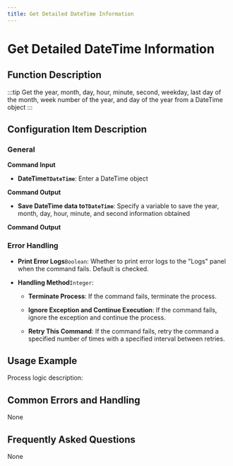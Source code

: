 ```yaml
---
title: Get Detailed DateTime Information
---
```


# Get Detailed DateTime Information

## Function Description

:::tip 
Get the year, month, day, hour, minute, second, weekday, last day of the month, week number of the year, and day of the year from a DateTime object
:::

## Configuration Item Description

### General

**Command Input**

- **DateTime`TDateTime`**: Enter a DateTime object


**Command Output**

- **Save DateTime data to`TDateTime`**: Specify a variable to save the year, month, day, hour, minute, and second information obtained


**Command Output**

### Error Handling

- **Print Error Logs**`Boolean`: Whether to print error logs to the "Logs" panel when the command fails. Default is checked. 

- **Handling Method**`Integer`:

    - **Terminate Process**: If the command fails, terminate the process.

    - **Ignore Exception and Continue Execution**: If the command fails, ignore the exception and continue the process.

    - **Retry This Command**: If the command fails, retry the command a specified number of times with a specified interval between retries.

## Usage Example

Process logic description:

## Common Errors and Handling

None

## Frequently Asked Questions

None

